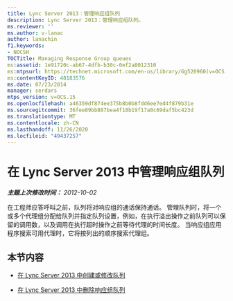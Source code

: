 ```yaml
---
title: Lync Server 2013：管理响应组队列
description: Lync Server 2013：管理响应组队列。
ms.reviewer: ''
ms.author: v-lanac
author: lanachin
f1.keywords:
- NOCSH
TOCTitle: Managing Response Group queues
ms:assetid: 1e91720c-ab67-4dfb-b30c-0ef2a8012310
ms:mtpsurl: https://technet.microsoft.com/en-us/library/Gg520960(v=OCS.15)
ms:contentKeyID: 48183576
ms.date: 07/23/2014
manager: serdars
mtps_version: v=OCS.15
ms.openlocfilehash: a46359df874ee375b8b0b8fdd6ee7ed4f879b31e
ms.sourcegitcommit: 36fee89bb887bea4f18b19f17a8c69daf5bc423d
ms.translationtype: MT
ms.contentlocale: zh-CN
ms.lasthandoff: 11/26/2020
ms.locfileid: "49437257"
---
```

# <a name="managing-response-group-queues-in-lync-server-2013"></a>在 Lync Server 2013 中管理响应组队列

<div data-xmlns="http://www.w3.org/1999/xhtml">

<div class="topic" data-xmlns="http://www.w3.org/1999/xhtml" data-msxsl="urn:schemas-microsoft-com:xslt" data-cs="https://msdn.microsoft.com/">

<div data-asp="https://msdn2.microsoft.com/asp">



</div>

<div id="mainSection">

<div id="mainBody">

<span> </span>

_**主题上次修改时间：** 2012-10-02_

在工程师应答呼叫之前，队列将对响应组的通话保持通话。 管理队列时，将一个或多个代理组分配给队列并指定队列设置，例如，在执行溢出操作之前队列可以保留的调用数，以及调用在执行超时操作之前等待代理的时间长度。 当响应组应用程序搜索可用代理时，它将按列出的顺序搜索代理组。

<div>

## <a name="in-this-section"></a>本节内容

  - [在 Lync Server 2013 中创建或修改队列](lync-server-2013-create-or-modify-a-queue.md)

  - [在 Lync Server 2013 中删除响应组队列](lync-server-2013-delete-a-response-group-queue.md)

</div>

</div>

<span> </span>

</div>

</div>

</div>

